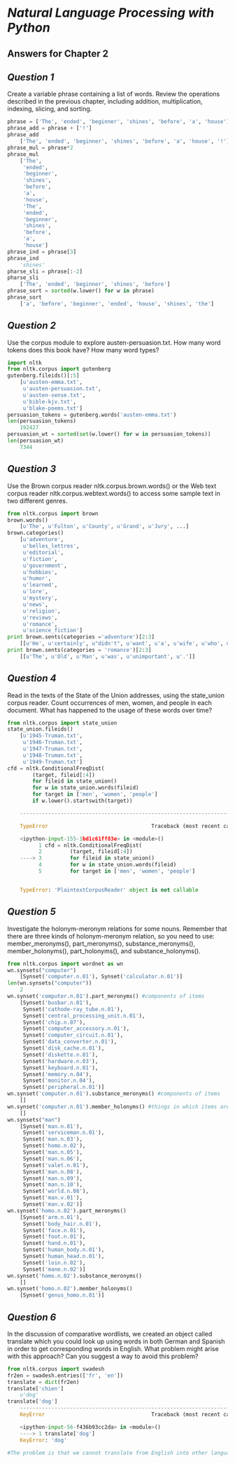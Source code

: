 
# _Natural Language Processing with Python_ 
## Answers for Chapter 2 

## _Question 1_

Create a variable phrase containing a list of words. Review the operations described in the previous chapter, including addition, multiplication, indexing, slicing, and sorting.


```python
phrase = ['The', 'ended', 'beginner', 'shines', 'before', 'a', 'house']
phrase_add = phrase + ['!']
phrase_add 
    ['The', 'ended', 'beginner', 'shines', 'before', 'a', 'house', '!']
phrase_mul = phrase*2
phrase_mul
    ['The',
     'ended',
     'beginner',
     'shines',
     'before',
     'a',
     'house',
     'The',
     'ended',
     'beginner',
     'shines',
     'before',
     'a',
     'house']
phrase_ind = phrase[3]
phrase_ind
    'shines'
pharse_sli = phrase[:-2]
pharse_sli 
    ['The', 'ended', 'beginner', 'shines', 'before']
phrase_sort = sorted(w.lower() for w in phrase)
phrase_sort
    ['a', 'before', 'beginner', 'ended', 'house', 'shines', 'the']
```

## _Question 2_

Use the corpus module to explore austen-persuasion.txt. How many word tokens does this book have? How many word types?


```python
import nltk
from nltk.corpus import gutenberg
gutenberg.fileids()[:5]
    [u'austen-emma.txt',
     u'austen-persuasion.txt',
     u'austen-sense.txt',
     u'bible-kjv.txt',
     u'blake-poems.txt']
persuasion_tokens = gutenberg.words('austen-emma.txt')
len(persuasion_tokens)
    192427
persuasion_wt = sorted(set(w.lower() for w in persuasion_tokens))
len(persuasion_wt)
    7344
```

## _Question 3_

Use the Brown corpus reader nltk.corpus.brown.words() or the Web text corpus reader nltk.corpus.webtext.words() to access some sample text in two different genres.


```python
from nltk.corpus import brown
brown.words()
    [u'The', u'Fulton', u'County', u'Grand', u'Jury', ...]
brown.categories()
    [u'adventure',
     u'belles_lettres',
     u'editorial',
     u'fiction',
     u'government',
     u'hobbies',
     u'humor',
     u'learned',
     u'lore',
     u'mystery',
     u'news',
     u'religion',
     u'reviews',
     u'romance',
     u'science_fiction']
print brown.sents(categories ='adventure')[2:3]
    [[u'He', u'certainly', u"didn't", u'want', u'a', u'wife', u'who', u'was', u'fickle', u'as', u'Ann', u'.']]
print brown.sents(categories = 'romance')[2:3]
    [[u'The', u'Old', u'Man', u'was', u'unimportant', u'.']]
```

## _Question 4_

Read in the texts of the State of the Union addresses, using the state_union corpus reader. Count occurrences of men, women, and people in each document. What has happened to the usage of these words over time?


```python
from nltk.corpus import state_union
state_union.fileids()
    [u'1945-Truman.txt',
     u'1946-Truman.txt',
     u'1947-Truman.txt',
     u'1948-Truman.txt',
     u'1949-Truman.txt']
cfd = nltk.ConditionalFreqDist(
        (target, fileid[:4])
        for fileid in state_union()
        for w in state_union.words(fileid)
        for target in ['men', 'women', 'people']
        if w.lower().startswith(target))

    ---------------------------------------------------------------------------

    TypeError                                 Traceback (most recent call last)

    <ipython-input-155-1bd1c61ff83e> in <module>()
          1 cfd = nltk.ConditionalFreqDist(
          2         (target, fileid[:4])
    ----> 3         for fileid in state_union()
          4         for w in state_union.words(fileid)
          5         for target in ['men', 'women', 'people']


    TypeError: 'PlaintextCorpusReader' object is not callable
```

## _Question 5_

Investigate the holonym-meronym relations for some nouns. Remember that there are three kinds of holonym-meronym relation, so you need to use: member_meronyms(), part_meronyms(), substance_meronyms(), member_holonyms(), part_holonyms(), and substance_holonyms().


```python
from nltk.corpus import wordnet as wn
wn.synsets("computer")
    [Synset('computer.n.01'), Synset('calculator.n.01')]
len(wn.synsets("computer"))
    2
wn.synset('computer.n.01').part_meronyms() #components of items
    [Synset('busbar.n.01'),
     Synset('cathode-ray_tube.n.01'),
     Synset('central_processing_unit.n.01'),
     Synset('chip.n.07'),
     Synset('computer_accessory.n.01'),
     Synset('computer_circuit.n.01'),
     Synset('data_converter.n.01'),
     Synset('disk_cache.n.01'),
     Synset('diskette.n.01'),
     Synset('hardware.n.03'),
     Synset('keyboard.n.01'),
     Synset('memory.n.04'),
     Synset('monitor.n.04'),
     Synset('peripheral.n.01')]
wn.synset('computer.n.01').substance_meronyms() #components of items
    []
wn.synset('computer.n.01').member_holonyms() #things in which items are contained
    []
wn.synsets("man")
    [Synset('man.n.01'),
     Synset('serviceman.n.01'),
     Synset('man.n.03'),
     Synset('homo.n.02'),
     Synset('man.n.05'),
     Synset('man.n.06'),
     Synset('valet.n.01'),
     Synset('man.n.08'),
     Synset('man.n.09'),
     Synset('man.n.10'),
     Synset('world.n.08'),
     Synset('man.v.01'),
     Synset('man.v.02')]
wn.synset('homo.n.02').part_meronyms()
    [Synset('arm.n.01'),
     Synset('body_hair.n.01'),
     Synset('face.n.01'),
     Synset('foot.n.01'),
     Synset('hand.n.01'),
     Synset('human_body.n.01'),
     Synset('human_head.n.01'),
     Synset('loin.n.02'),
     Synset('mane.n.02')]
wn.synset('homo.n.02').substance_meronyms()
    []
wn.synset('homo.n.02').member_holonyms()
    [Synset('genus_homo.n.01')]
```


## _Question 6_

In the discussion of comparative wordlists, we created an object called translate which you could look up using words in both German and Spanish in order to get corresponding words in English. What problem might arise with this approach? Can you suggest a way to avoid this problem?


```python
from nltk.corpus import swadesh
fr2en = swadesh.entries(['fr', 'en'])
translate = dict(fr2en)
translate['chien']
    u'dog'
translate['dog']
    ---------------------------------------------------------------------------
    KeyError                                  Traceback (most recent call last)

    <ipython-input-56-f436b93cc2da> in <module>()
    ----> 1 translate['dog']
    KeyError: 'dog'

#The problem is that we cannot translate from English into other languages. How to solve it - I do not know at this moment.
```
